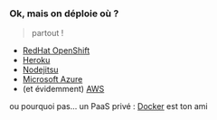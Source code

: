 ### Ok, mais on déploie où ?

> partout !

- [RedHat OpenShift](https://www.openshift.com/)
- [Heroku](https://www.heroku.com/)
- [Nodejitsu](https://www.nodejitsu.com/)
- [Microsoft Azure](https://azure.microsoft.com/fr-fr/?&WT.srch=1&wt.mc_id=AID529443_SEM_hSChBdm9)
- (et évidemment) [AWS](https://aws.amazon.com/fr/developers/getting-started/nodejs/)

ou pourquoi pas… un PaaS privé : [Docker](https://hub.docker.com/_/node/) est ton ami